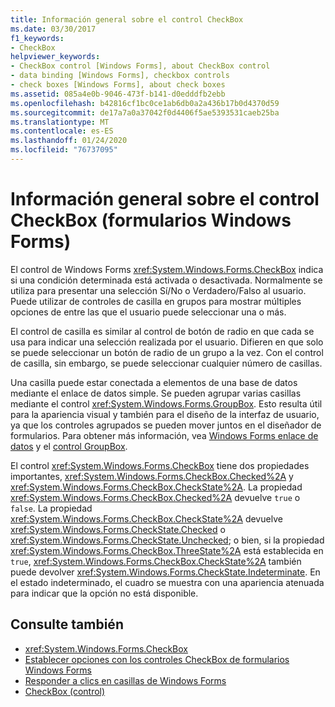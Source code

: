 ```yaml
---
title: Información general sobre el control CheckBox
ms.date: 03/30/2017
f1_keywords:
- CheckBox
helpviewer_keywords:
- CheckBox control [Windows Forms], about CheckBox control
- data binding [Windows Forms], checkbox controls
- check boxes [Windows Forms], about check boxes
ms.assetid: 085a4e0b-9046-473f-b141-d0edddfb2ebb
ms.openlocfilehash: b42816cf1bc0ce1ab6db0a2a436b17b0d4370d59
ms.sourcegitcommit: de17a7a0a37042f0d4406f5ae5393531caeb25ba
ms.translationtype: MT
ms.contentlocale: es-ES
ms.lasthandoff: 01/24/2020
ms.locfileid: "76737095"
---
```

# <a name="checkbox-control-overview-windows-forms"></a>Información general sobre el control CheckBox (formularios Windows Forms)
El control de Windows Forms <xref:System.Windows.Forms.CheckBox> indica si una condición determinada está activada o desactivada. Normalmente se utiliza para presentar una selección Sí/No o Verdadero/Falso al usuario. Puede utilizar de controles de casilla en grupos para mostrar múltiples opciones de entre las que el usuario puede seleccionar una o más.  
  
 El control de casilla es similar al control de botón de radio en que cada se usa para indicar una selección realizada por el usuario. Difieren en que solo se puede seleccionar un botón de radio de un grupo a la vez. Con el control de casilla, sin embargo, se puede seleccionar cualquier número de casillas.  
  
 Una casilla puede estar conectada a elementos de una base de datos mediante el enlace de datos simple. Se pueden agrupar varias casillas mediante el control <xref:System.Windows.Forms.GroupBox>. Esto resulta útil para la apariencia visual y también para el diseño de la interfaz de usuario, ya que los controles agrupados se pueden mover juntos en el diseñador de formularios. Para obtener más información, vea [Windows Forms enlace de datos](../windows-forms-data-binding.md) y el [control GroupBox](groupbox-control-windows-forms.md).  
  
 El control <xref:System.Windows.Forms.CheckBox> tiene dos propiedades importantes, <xref:System.Windows.Forms.CheckBox.Checked%2A> y <xref:System.Windows.Forms.CheckBox.CheckState%2A>. La propiedad <xref:System.Windows.Forms.CheckBox.Checked%2A> devuelve `true` o `false`. La propiedad <xref:System.Windows.Forms.CheckBox.CheckState%2A> devuelve <xref:System.Windows.Forms.CheckState.Checked> o <xref:System.Windows.Forms.CheckState.Unchecked>; o bien, si la propiedad <xref:System.Windows.Forms.CheckBox.ThreeState%2A> está establecida en `true`, <xref:System.Windows.Forms.CheckBox.CheckState%2A> también puede devolver <xref:System.Windows.Forms.CheckState.Indeterminate>. En el estado indeterminado, el cuadro se muestra con una apariencia atenuada para indicar que la opción no está disponible.  
  
## <a name="see-also"></a>Consulte también

- <xref:System.Windows.Forms.CheckBox>
- [Establecer opciones con los controles CheckBox de formularios Windows Forms](how-to-set-options-with-windows-forms-checkbox-controls.md)
- [Responder a clics en casillas de Windows Forms](how-to-respond-to-windows-forms-checkbox-clicks.md)
- [CheckBox (control)](checkbox-control-windows-forms.md)
